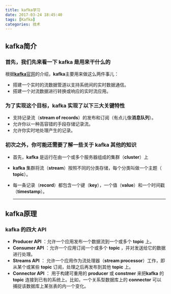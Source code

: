 ```yaml
---
title: kafka学习
date: 2017-03-24 18:45:40
tags: [Kafka]
categories: 技术
---
```


## kafka简介
### 首先，我们先来看一下 **kafka** 是用来干什么的
根据[**kafka**官网](http://kafka.apache.org)的介绍，**kafka**主要用来做这么两件事儿：

*  搭建一个实时的流数据管道以支持系统间的实时数据通信。
*  搭建一个对流数据进行转换或响应的实时流应用。

### 为了实现这个目标，**kafka** 实现了以下三大关键特性

* 支持记录流（**stream of records**）的发布和订阅（有点儿像**消息队列**）。
* 允许你以一种高容错的手段存储记录流。
* 允许你实时地处理产生的记录。

### 初次之外，你可能还需要了解一些关于 **kafka** 其他的知识

* 首先，**kafka** 是运行在由一个或多个服务器组成的集群（**cluster**）上

* **kafka** 集群将流（**stream**）按照不同的分类存储，每个分类叫做一个主题（ **topic**）。

* 每一条记录（**record**）都包含一个键（**key**），一个值（**value**）和一个时间戳（**timestamp**）。

  ***

## kafka原理

###  **kafka** 的四大 API

* **Producer API** ：允许一个应用发布一个数据流到一个或多个 **topic** 上。
* **Consumer API** ：允许一个应用订阅一个或多个 **topic** ，并对发送给它的数据进行处理。 
* **Streams API** ： 允许一个应用作为流处理器（**stream processor**）工作，即从某个或某些 **topic** 订阅，处理之后再发布到其他 **topic** 上。
* **Connector API** ： 用于构建可重用的 **producer** 或 **constmer** 来把**kafka** 的 **topic** 连接到已有的系统上。比如，一个关系型数据库上的 **connector** 可以捕捉该数据库上某张表的内一个变化。
